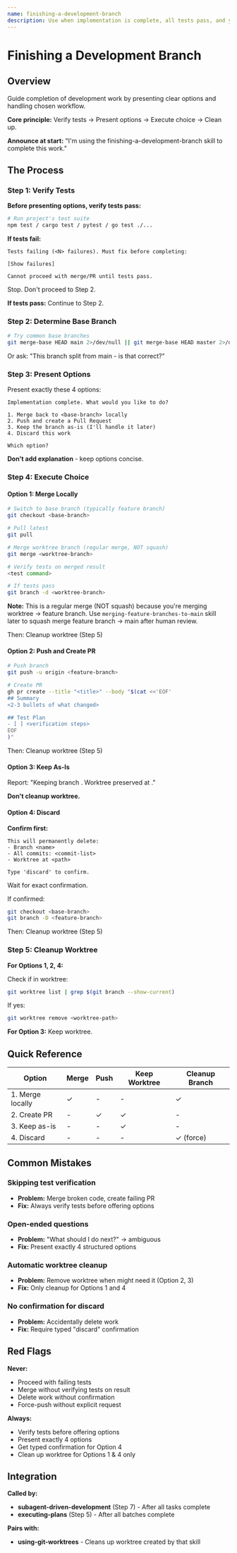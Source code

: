 ```yaml
---
name: finishing-a-development-branch
description: Use when implementation is complete, all tests pass, and you need to decide how to integrate the work - guides completion of development work by presenting structured options for merge, PR, or cleanup
---
```


# Finishing a Development Branch

## Overview

Guide completion of development work by presenting clear options and handling chosen workflow.

**Core principle:** Verify tests → Present options → Execute choice → Clean up.

**Announce at start:** "I'm using the finishing-a-development-branch skill to complete this work."

## The Process

### Step 1: Verify Tests

**Before presenting options, verify tests pass:**

```bash
# Run project's test suite
npm test / cargo test / pytest / go test ./...
```

**If tests fail:**

```text
Tests failing (<N> failures). Must fix before completing:

[Show failures]

Cannot proceed with merge/PR until tests pass.
```

Stop. Don't proceed to Step 2.

**If tests pass:** Continue to Step 2.

### Step 2: Determine Base Branch

```bash
# Try common base branches
git merge-base HEAD main 2>/dev/null || git merge-base HEAD master 2>/dev/null
```

Or ask: "This branch split from main - is that correct?"

### Step 3: Present Options

Present exactly these 4 options:

```text
Implementation complete. What would you like to do?

1. Merge back to <base-branch> locally
2. Push and create a Pull Request
3. Keep the branch as-is (I'll handle it later)
4. Discard this work

Which option?
```

**Don't add explanation** - keep options concise.

### Step 4: Execute Choice

#### Option 1: Merge Locally

```bash
# Switch to base branch (typically feature branch)
git checkout <base-branch>

# Pull latest
git pull

# Merge worktree branch (regular merge, NOT squash)
git merge <worktree-branch>

# Verify tests on merged result
<test command>

# If tests pass
git branch -d <worktree-branch>
```

**Note:** This is a regular merge (NOT squash) because you're merging worktree → feature branch. Use `merging-feature-branches-to-main` skill later to squash merge feature branch → main after human review.

Then: Cleanup worktree (Step 5)

#### Option 2: Push and Create PR

```bash
# Push branch
git push -u origin <feature-branch>

# Create PR
gh pr create --title "<title>" --body "$(cat <<'EOF'
## Summary
<2-3 bullets of what changed>

## Test Plan
- [ ] <verification steps>
EOF
)"
```

Then: Cleanup worktree (Step 5)

#### Option 3: Keep As-Is

Report: "Keeping branch <name>. Worktree preserved at <path>."

**Don't cleanup worktree.**

#### Option 4: Discard

**Confirm first:**

```text
This will permanently delete:
- Branch <name>
- All commits: <commit-list>
- Worktree at <path>

Type 'discard' to confirm.
```

Wait for exact confirmation.

If confirmed:

```bash
git checkout <base-branch>
git branch -D <feature-branch>
```

Then: Cleanup worktree (Step 5)

### Step 5: Cleanup Worktree

**For Options 1, 2, 4:**

Check if in worktree:

```bash
git worktree list | grep $(git branch --show-current)
```

If yes:

```bash
git worktree remove <worktree-path>
```

**For Option 3:** Keep worktree.

## Quick Reference

| Option | Merge | Push | Keep Worktree | Cleanup Branch |
|--------|-------|------|---------------|----------------|
| 1. Merge locally | ✓ | - | - | ✓ |
| 2. Create PR | - | ✓ | ✓ | - |
| 3. Keep as-is | - | - | ✓ | - |
| 4. Discard | - | - | - | ✓ (force) |

## Common Mistakes

### Skipping test verification

- **Problem:** Merge broken code, create failing PR
- **Fix:** Always verify tests before offering options

### Open-ended questions

- **Problem:** "What should I do next?" → ambiguous
- **Fix:** Present exactly 4 structured options

### Automatic worktree cleanup

- **Problem:** Remove worktree when might need it (Option 2, 3)
- **Fix:** Only cleanup for Options 1 and 4

### No confirmation for discard

- **Problem:** Accidentally delete work
- **Fix:** Require typed "discard" confirmation

## Red Flags

**Never:**
- Proceed with failing tests
- Merge without verifying tests on result
- Delete work without confirmation
- Force-push without explicit request

**Always:**
- Verify tests before offering options
- Present exactly 4 options
- Get typed confirmation for Option 4
- Clean up worktree for Options 1 & 4 only

## Integration

**Called by:**
- **subagent-driven-development** (Step 7) - After all tasks complete
- **executing-plans** (Step 5) - After all batches complete

**Pairs with:**
- **using-git-worktrees** - Cleans up worktree created by that skill
